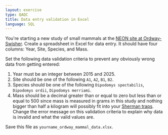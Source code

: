 ```yaml
---
layout: exercise
type: QAQC
title: Data entry validation in Excel
language: SQL
---
```


You're starting a new study of small mammals at the [NEON site at Ordway-Swisher](http://ordway-swisher.ufl.edu/NEON.aspx). 
Create a spreadsheet in Excel for data entry. It should have four columns: Year, Site, Species, and Mass.

Set the following data validation criteria to prevent any obviously wrong data
from getting entered:

1. Year must be an integer between 2015 and 2025.
2. Site should be one of the following `A1`, `A2`, `B1`, `B2`.
3. Species should be one of the following `Dipodomys spectabilis`, `Dipodomys
   ordii`, `Dipodomys merriami`.
4. Mass should be a decimal greater than or equal to zero but less than or equal
   to 500 since mass is measured in grams in this study and nothing bigger than
   half a kilogram will possibly fit into your
   [Sherman traps](https://en.wikipedia.org/wiki/Sherman_trap). Change the error
   message on this validation criteria to explain why data is invalid and what
   the valid values are.

Save this file as `yourname_ordway_mammal_data.xlsx`.
